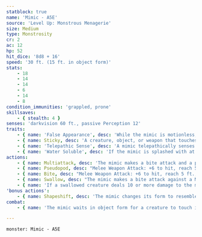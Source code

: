 ```yaml
---
statblock: true
name: 'Mimic - A5E'
source: 'Level Up: Monstrous Menagerie'
size: Medium
type: Monstrosity
cr: 2
ac: 12
hp: 52
hit_dice: '8d8 + 16'
speed: '30 ft. (15 ft. in object form)'
stats:
    - 18
    - 14
    - 14
    - 6
    - 14
    - 8
condition_immunities: 'grappled, prone'
skillsaves:
    - { stealth: 4 }
senses: 'darkvision 60 ft., passive Perception 12'
traits:
    - { name: 'False Appearance', desc: 'While the mimic is motionless, it is indistinguishable from an inanimate object.' }
    - { name: Sticky, desc: 'A creature, object, or weapon that touches the mimic is stuck to the mimic. A creature can use an action to make a DC 14 Strength check, freeing itself or an object or creature within reach on a success. The effect also ends when the mimic chooses to end it or when the mimic dies.' }
    - { name: 'Telepathic Sense', desc: 'A mimic telepathically senses the presence of humanoids within 120 feet and gains a mental image of any inanimate object desired by any of the creatures it senses. This ability is blocked by 3 feet of wood or dirt, 1 foot of stone, 1 inch of common metal, or a thin sheet of lead.' }
    - { name: 'Water Soluble', desc: 'If the mimic is splashed with at least 1 gallon of water, it assumes its true form and the DC to escape its Sticky trait is reduced to 10 until the end of its next turn.' }
actions:
    - { name: Multiattack, desc: 'The mimic makes a bite attack and a pseudopod attack.' }
    - { name: Pseudopod, desc: "Melee Weapon Attack: +6 to hit, reach 5 ft., one target. Hit: 6 (1d4 + 4) bludgeoning damage, and the target is subjected to the mimic's Sticky trait." }
    - { name: Bite, desc: "Melee Weapon Attack: +6 to hit, reach 5 ft., one creature stuck to the mimic. Hit: 9 (2d4 + 4) piercing damage, and the target is restrained until it is no longer stuck to the mimic. While a creature is restrained by the mimic, the mimic can't bite a different creature." }
    - { name: Swallow, desc: "The mimic makes a bite attack against a Medium or smaller creature restrained by it. If the attack hits and the mimic has not swallowed another creature, the target is swallowed and no longer stuck to the mimic. A swallowed creature has total cover from attacks from outside the mimic, is blinded and restrained, and takes 5 (2d4) acid damage at the start of each of the mimic's turns." }
    - { name: 'If a swallowed creature deals 10 or more damage to the mimic in a single turn, or if the mimic dies, the target falls prone in an unoccupied space of its choice within 5 feet of the mimic and is no longer swallowed', desc: '' }
'bonus actions':
    - { name: Shapeshift, desc: 'The mimic changes its form to resemble an inanimate object of its approximate size or changes into its true form, which is an amorphous blob. Objects it is carrying or stuck to are not transformed. While shapeshifted, its statistics are unchanged. It reverts to its true form if it dies.' }
combat:
    - { name: 'The mimic waits in object form for a creature to touch it and then uses its bite', desc: 'If a creature within 5 feet of it shows no inclination to touch it, it attacks with its pseudopod and then bites the stuck target. The mimic tries to swallow creatures it has restrained, using its pseudopod to defend itself against other assailants. If the mimic swallows a creature, it shifts to its true form and tries to escape.' }

---
```

```statblock
monster: Mimic - A5E
```
